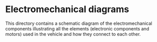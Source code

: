 Electromechanical diagrams
====

This directory contains a schematic diagram of the electromechanical components illustrating all the elements (electronic components and motors) used in the vehicle and how they connect to each other.
